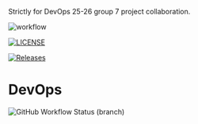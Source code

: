 Strictly for DevOps 25-26 group 7 project collaboration.

![workflow](https://github.com/ElGold3n/GROUP-7-DEV-OP-25---26/actions/workflows/main.yml/badge.svg)

[![LICENSE](https://img.shields.io/github/license/ElGold3n/devops.svg?style=flat-square)](https://github.com/ElGold3n/devops/blob/master/LICENSE)

[![Releases](https://img.shields.io/github/release/ElGold3n/devops/all.svg?style=flat-square)](https://github.com/ElGold3n/devops/releases)

# DevOps

![GitHub Workflow Status (branch)](https://img.shields.io/github/actions/workflow/status/ElGold3n/GROUP-7-DEV-OP-25---26/main.yml?branch=develop&style=flat-square)



